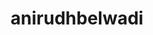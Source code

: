 ---
title: anirudhbelwadi
github: https://github.com/anirudhbelwadi
mode: dark
transition: 3s
archetype:
- Descriptive
---